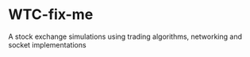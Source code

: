 # WTC-fix-me
A stock exchange simulations using trading algorithms, networking and socket implementations
